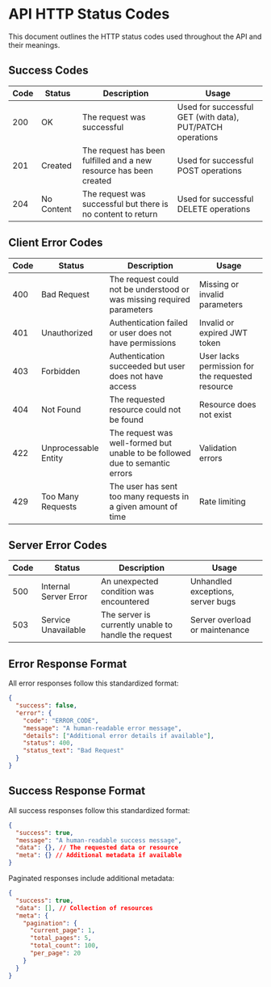 # API HTTP Status Codes

This document outlines the HTTP status codes used throughout the API and their meanings.

## Success Codes

| Code | Status     | Description                                                        | Usage                                                     |
| ---- | ---------- | ------------------------------------------------------------------ | --------------------------------------------------------- |
| 200  | OK         | The request was successful                                         | Used for successful GET (with data), PUT/PATCH operations |
| 201  | Created    | The request has been fulfilled and a new resource has been created | Used for successful POST operations                       |
| 204  | No Content | The request was successful but there is no content to return       | Used for successful DELETE operations                     |

## Client Error Codes

| Code | Status               | Description                                                                  | Usage                                            |
| ---- | -------------------- | ---------------------------------------------------------------------------- | ------------------------------------------------ |
| 400  | Bad Request          | The request could not be understood or was missing required parameters       | Missing or invalid parameters                    |
| 401  | Unauthorized         | Authentication failed or user does not have permissions                      | Invalid or expired JWT token                     |
| 403  | Forbidden            | Authentication succeeded but user does not have access                       | User lacks permission for the requested resource |
| 404  | Not Found            | The requested resource could not be found                                    | Resource does not exist                          |
| 422  | Unprocessable Entity | The request was well-formed but unable to be followed due to semantic errors | Validation errors                                |
| 429  | Too Many Requests    | The user has sent too many requests in a given amount of time                | Rate limiting                                    |

## Server Error Codes

| Code | Status                | Description                                          | Usage                             |
| ---- | --------------------- | ---------------------------------------------------- | --------------------------------- |
| 500  | Internal Server Error | An unexpected condition was encountered              | Unhandled exceptions, server bugs |
| 503  | Service Unavailable   | The server is currently unable to handle the request | Server overload or maintenance    |

## Error Response Format

All error responses follow this standardized format:

```json
{
  "success": false,
  "error": {
    "code": "ERROR_CODE",
    "message": "A human-readable error message",
    "details": ["Additional error details if available"],
    "status": 400,
    "status_text": "Bad Request"
  }
}
```

## Success Response Format

All success responses follow this standardized format:

```json
{
  "success": true,
  "message": "A human-readable success message",
  "data": {}, // The requested data or resource
  "meta": {} // Additional metadata if available
}
```

Paginated responses include additional metadata:

```json
{
  "success": true,
  "data": [], // Collection of resources
  "meta": {
    "pagination": {
      "current_page": 1,
      "total_pages": 5,
      "total_count": 100,
      "per_page": 20
    }
  }
}
```
